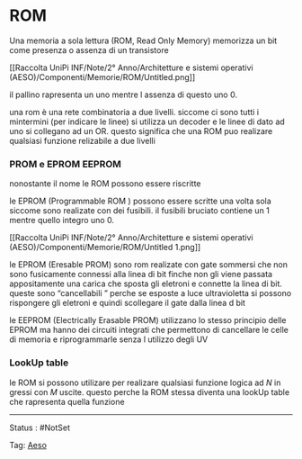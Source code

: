 # ROM

Una memoria a sola lettura (ROM, Read Only Memory) memorizza un bit
come presenza o assenza di un transistore

[[Raccolta UniPi INF/Note/2° Anno/Architetture e sistemi operativi (AESO)/Componenti/Memorie/ROM/Untitled.png]]

il pallino rapresenta un uno mentre l assenza di questo uno 0.

una rom è una rete combinatoria a due livelli. siccome ci sono tutti i mintermini (per indicare le linee) si utilizza un decoder e le linee di dato ad uno si collegano ad un OR. questo significa che una ROM puo realizare qualsiasi funzione relizabile a due livelli



### PROM e EPROM EEPROM

nonostante il nome le ROM possono essere riscritte

le  EPROM (Programmable ROM ) possono essere scritte una volta sola siccome sono realizate con dei fusibili. il fusibili bruciato contiene un 1 mentre quello integro uno 0.

[[Raccolta UniPi INF/Note/2° Anno/Architetture e sistemi operativi (AESO)/Componenti/Memorie/ROM/Untitled 1.png]]

le EPROM (Eresable PROM) sono  rom realizate con gate sommersi che non sono fusicamente connessi alla linea di bit finche non gli viene passata appositamente una carica che sposta gli eletroni e connette la linea di bit. queste sono “cancellabili ” perche se esposte a luce ultravioletta si possono rispongere gli eletroni e quindi scollegare il gate dalla linea d bit

le EEPROM (Electrically Erasable PROM) utilizzano lo stesso principio delle EPROM ma hanno dei circuiti integrati che permettono di cancellare le celle di memoria e riprogrammarle senza l utilizzo degli UV

### LookUp table

le ROM si possono utilizare per realizare qualsiasi funzione logica ad $N$ in gressi con $M$ uscite. questo perche la ROM stessa diventa una lookUp table che rapresenta quella funzione

---

Status : #NotSet

Tag: [Aeso](../../../Architetture%20e%20sistemi%20operativi%20(AESO)%201e0e264228a748feabc5de07d5a770db.md)
